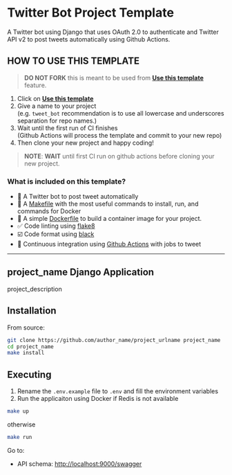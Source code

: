# Twitter Bot Project Template

A Twitter bot using Django that uses OAuth 2.0 to authenticate and Twitter API v2 to post tweets automatically using Github Actions.

## HOW TO USE THIS TEMPLATE

> **DO NOT FORK** this is meant to be used from **[Use this template](https://github.com/aeswibon/twitter-bot-project-template/generate)** feature.

1. Click on **[Use this template](https://github.com/aeswibon/twitter-bot-project-template/generate)**
2. Give a name to your project  
   (e.g. `tweet_bot` recommendation is to use all lowercase and underscores separation for repo names.)
3. Wait until the first run of CI finishes  
   (Github Actions will process the template and commit to your new repo)
4. Then clone your new project and happy coding!

> **NOTE**: **WAIT** until first CI run on github actions before cloning your new project.

### What is included on this template?

- 🍾 A Twitter bot to post tweet automatically
- 🤖 A [Makefile](Makefile) with the most useful commands to install, run, and commands for Docker
- 🐋 A simple [Dockerfile](docker/Dockerfile) to build a container image for your project.  
- ✅ Code linting using [flake8](https://flake8.pycqa.org/en/latest/)
- ☑️ Code format using [black](https://black.readthedocs.io/en/stable/)
- 🔄 Continuous integration using [Github Actions](.github/workflows/) with jobs to tweet

<!--  DELETE THE LINES ABOVE THIS AND WRITE YOUR PROJECT README BELOW -->

---

## project_name Django Application

project_description

## Installation

From source:

```bash
git clone https://github.com/author_name/project_urlname project_name
cd project_name
make install
```

## Executing

1. Rename the `.env.example` file to `.env` and fill the environment variables
2. Run the applicaiton using Docker if Redis is not available

```bash
make up
```

otherwise

```bash
make run
```

Go to:

- API schema: <http://localhost:9000/swagger>
